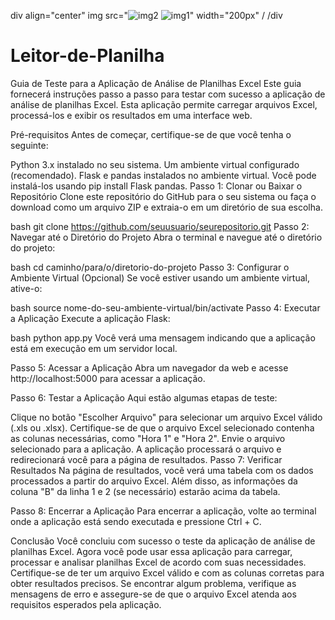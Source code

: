 div align="center"
img src="![img2](https://github.com/ResoluteJax/Leitor-de-Planilha/assets/70527896/3bc269cc-e033-45f4-bcf9-09a1c897254a)
![img1](https://github.com/ResoluteJax/Leitor-de-Planilha/assets/70527896/7a6ea613-1164-4e0d-b0fa-35453071eb0d)" width="200px" /
/div

# Leitor-de-Planilha
Guia de Teste para a Aplicação de Análise de Planilhas Excel
Este guia fornecerá instruções passo a passo para testar com sucesso a aplicação de análise de planilhas Excel. Esta aplicação permite carregar arquivos Excel, processá-los e exibir os resultados em uma interface web.

Pré-requisitos
Antes de começar, certifique-se de que você tenha o seguinte:

Python 3.x instalado no seu sistema.
Um ambiente virtual configurado (recomendado).
Flask e pandas instalados no ambiente virtual. Você pode instalá-los usando pip install Flask pandas.
Passo 1: Clonar ou Baixar o Repositório
Clone este repositório do GitHub para o seu sistema ou faça o download como um arquivo ZIP e extraia-o em um diretório de sua escolha.

bash
git clone https://github.com/seuusuario/seurepositorio.git
Passo 2: Navegar até o Diretório do Projeto
Abra o terminal e navegue até o diretório do projeto:

bash
cd caminho/para/o/diretorio-do-projeto
Passo 3: Configurar o Ambiente Virtual (Opcional)
Se você estiver usando um ambiente virtual, ative-o:

bash
source nome-do-seu-ambiente-virtual/bin/activate
Passo 4: Executar a Aplicação
Execute a aplicação Flask:

bash
python app.py
Você verá uma mensagem indicando que a aplicação está em execução em um servidor local.

Passo 5: Acessar a Aplicação
Abra um navegador da web e acesse http://localhost:5000 para acessar a aplicação.

Passo 6: Testar a Aplicação
Aqui estão algumas etapas de teste:

Clique no botão "Escolher Arquivo" para selecionar um arquivo Excel válido (.xls ou .xlsx).
Certifique-se de que o arquivo Excel selecionado contenha as colunas necessárias, como "Hora 1" e "Hora 2".
Envie o arquivo selecionado para a aplicação.
A aplicação processará o arquivo e redirecionará você para a página de resultados.
Passo 7: Verificar Resultados
Na página de resultados, você verá uma tabela com os dados processados a partir do arquivo Excel. Além disso, as informações da coluna "B" da linha 1 e 2 (se necessário) estarão acima da tabela.

Passo 8: Encerrar a Aplicação
Para encerrar a aplicação, volte ao terminal onde a aplicação está sendo executada e pressione Ctrl + C.

Conclusão
Você concluiu com sucesso o teste da aplicação de análise de planilhas Excel. Agora você pode usar essa aplicação para carregar, processar e analisar planilhas Excel de acordo com suas necessidades. Certifique-se de ter um arquivo Excel válido e com as colunas corretas para obter resultados precisos. Se encontrar algum problema, verifique as mensagens de erro e assegure-se de que o arquivo Excel atenda aos requisitos esperados pela aplicação.
